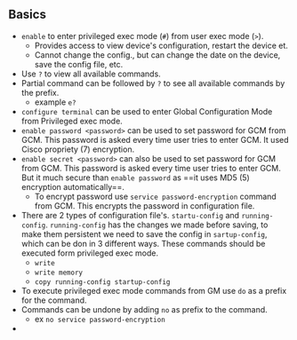 
Basics
--
- `enable` to enter privileged exec mode (`#`) from user  exec mode (`>`).
	- Provides access to view device's configuration, restart the device et.
	- Cannot change the config., but can change the date on the device, save the config file, etc.
- Use  `?` to view all available commands.
- Partial command can be followed by `?` to see all available commands  by the prefix.
	- example `e?`
- `configure terminal` can be used to enter Global Configuration Mode from Privileged exec mode.
- `enable password <password>` can be used to set password for GCM from GCM. This password is asked every time user tries to enter GCM. It used Cisco propriety (7) encryption.
- `enable secret <password>` can also be used to set password for GCM from GCM. This password is asked every time user tries to enter GCM. But it much secure than `enable password` as ==it uses MD5 (5) encryption automatically==.
	- To encrypt password use `service password-encryption` command from GCM. This encrypts the password in configuration file.
- There are 2 types of configuration file's. `startu-config` and `running-config`. `running-config` has the changes we made before saving, to make them persistent we need to save the  config in `sartup-config`, which can be don in 3 different ways. These commands should be executed form privileged exec mode.
	- `write`
	- `write memory`
	- `copy running-config startup-config`
- To execute privileged exec mode commands from GM use `do` as a prefix for the command.
- Commands can be undone by adding `no` as prefix to the command.
	- ex `no service password-encryption`
- 